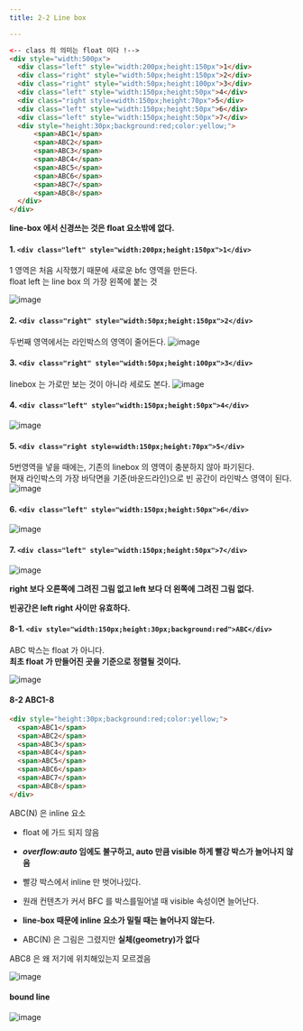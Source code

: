 ```yaml
---
title: 2-2 Line box

---
```


```html 
<-- class 의 의미는 float 이다 !-->
<div style="width:500px">
  <div class="left" style="width:200px;height:150px">1</div>
  <div class="right" style="width:50px;height:150px">2</div>
  <div class="right" style="width:50px;height:100px">3</div>
  <div class="left" style="width:150px;height:50px">4</div>
  <div class="right style=width:150px;height:70px">5</div>
  <div class="left" style="width:150px;height:50px">6</div>
  <div class="left" style="width:150px;height:50px">7</div>
  <div style="height:30px;background:red;color:yellow;">
      <span>ABC1</span>
      <span>ABC2</span>
      <span>ABC3</span>
      <span>ABC4</span>
      <span>ABC5</span>
      <span>ABC6</span>
      <span>ABC7</span>
      <span>ABC8</span>
  </div>
</div>
```
**line-box 에서 신경쓰는 것은 float 요소밖에 없다.**

#### 1. `<div class="left" style="width:200px;height:150px">1</div>`

1 영역은 처음 시작했기 때문에 새로운 bfc 영역을 만든다.  
float left 는 line box 의 가장 왼쪽에 붙는 것

![image](https://user-images.githubusercontent.com/31977543/118350470-e01fd500-b591-11eb-8b3a-a79e0e60f450.png)

#### 2. `<div class="right" style="width:50px;height:150px">2</div>`
두번째 영역에서는 라인박스의 영역이 줄어든다. 
![image](https://user-images.githubusercontent.com/31977543/118350554-60463a80-b592-11eb-9a30-45d717438b51.png)

#### 3. `<div class="right" style="width:50px;height:100px">3</div>`
linebox 는 가로만 보는 것이 아니라 세로도 본다. 
![image](https://user-images.githubusercontent.com/31977543/118350594-9388c980-b592-11eb-8a82-02525c00f28a.png)

#### 4. `<div class="left" style="width:150px;height:50px">4</div>`
![image](https://user-images.githubusercontent.com/31977543/118350628-ca5edf80-b592-11eb-974f-c09d85575f54.png)


#### 5. `<div class="right style=width:150px;height:70px">5</div>`
5번영역을 넣을 때에는, 기존의 linebox 의 영역이 충분하지 않아 파기된다.   
현재 라인박스의 가장 바닥면을 기준(바운드라인)으로 빈 공간이 라인박스 영역이 된다. 
![image](https://user-images.githubusercontent.com/31977543/118350676-0f831180-b593-11eb-8614-f545db3688b6.png)

#### 6. `<div class="left" style="width:150px;height:50px">6</div>`
![image](https://user-images.githubusercontent.com/31977543/118350720-4fe28f80-b593-11eb-8ac2-1c4a0807ed5f.png)

#### 7. `<div class="left" style="width:150px;height:50px">7</div>` 
![image](https://user-images.githubusercontent.com/31977543/118350819-af409f80-b593-11eb-8343-5b52623fd6fe.png)

**right 보다 오른쪽에 그려진 그림 없고 left 보다 더 왼쪽에 그려진 그림 없다.**

**빈공간은 left right 사이만 유효하다.**

#### 8-1. `<div style="width:150px;height:30px;background:red">ABC</div>`
ABC 박스는 float 가 아니다.    
**최초 float 가 만들어진 곳을 기준으로 정렬될 것이다.**  

![image](https://user-images.githubusercontent.com/31977543/118351069-bae09600-b594-11eb-976c-6b3a5d3a7c20.png)

#### 8-2 ABC1-8
```html
<div style="height:30px;background:red;color:yellow;">
  <span>ABC1</span>
  <span>ABC2</span>
  <span>ABC3</span>
  <span>ABC4</span>
  <span>ABC5</span>
  <span>ABC6</span>
  <span>ABC7</span>
  <span>ABC8</span>
</div>
```
ABC(N) 은 inline 요소
- float 에 가드 되지 않음
- ***overflow:auto* 임에도 불구하고, auto 만큼 visible 하게 빨강 박스가 늘어나지 않음**
- 빨강 박스에서 inline 만 벗어나있다.

- 원래 컨텐츠가 커서 BFC 를 박스를밀어낼 때 visible 속성이면 늘어난다.
- **line-box 때문에 inline 요소가 밀릴 때는 늘어나지 않는다.** 
- ABC(N) 은 그림은 그렸지만 **실체(geometry)가 없다**

ABC8 은 왜 저기에 위치해있는지 모르겠음
 
![image](https://user-images.githubusercontent.com/31977543/118353294-938fc600-b5a0-11eb-84c1-98018b5ae010.png)


#### bound line 
![image](https://user-images.githubusercontent.com/31977543/118351234-c4b6c900-b595-11eb-891d-8657365d04e7.png)
